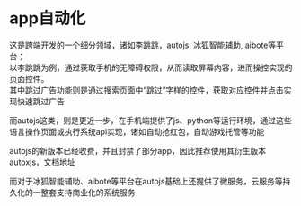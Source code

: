 # app自动化

这是跨端开发的一个细分领域，诸如李跳跳，autojs, 冰狐智能辅助, aibote等平台；  
以李跳跳为例，通过获取手机的无障碍权限，从而读取屏幕内容，进而操控实现的页面控件。  
其中跳过广告功能则是通过搜索页面中“跳过”字样的控件，获取对应控件并点击实现快速跳过广告  

而autojs这类，则是更近一步，在手机端提供了js、python等运行环境，通过这些语言操作页面或执行系统api实现，诸如自动抢红包，自动游戏托管等功能

autojs的新版本已经收费，并且封禁了部分app，因此推荐使用其衍生版本autoxjs，[文档地址](http://doc.autoxjs.com/#/?id=%e7%bb%bc%e8%bf%b0)  

而对于冰狐智能辅助、aibote等平台在autojs基础上还提供了微服务，云服务等持久化的一整套支持商业化的系统服务  
